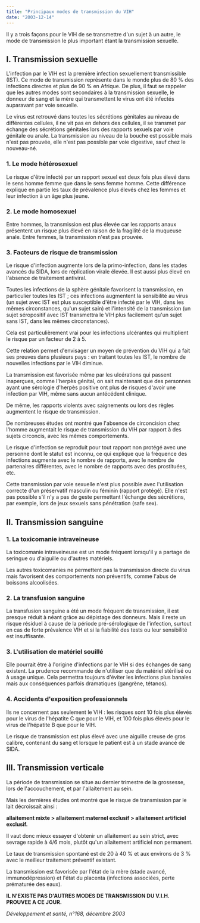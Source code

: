```yaml
---
title: "Principaux modes de transmission du VIH"
date: "2003-12-14"
---
```


<div class="teaser"><p>Il y a trois façons pour le VIH de se transmettre d'un sujet à un autre, le mode de transmission le plus important étant la transmission sexuelle.</p></div>

## I. Transmission sexuelle

L'infection par le VIH est la première infection sexuellement transmissible (IST). Ce mode de transmission représente dans le monde plus de 80 % des infections directes et plus de 90 % en Afrique. De plus, il faut se rappeler que les autres modes sont secondaires à la transmission sexuelle, le donneur de sang et la mère qui transmettent le virus ont été infectés auparavant par voie sexuelle.

Le virus est retrouvé dans toutes les sécrétions génitales au niveau de différentes cellules, il ne vit pas en dehors des cellules, il se transmet par échange des sécrétions génitales lors des rapports sexuels par voie génitale ou anale. La transmission au niveau de la bouche est possible mais n'est pas prouvée, elle n'est pas possible par voie digestive, sauf chez le nouveau-né.

### 1. Le mode hétérosexuel

Le risque d'être infecté par un rapport sexuel est deux fois plus élevé dans le sens homme femme que dans le sens femme homme. Cette différence explique en partie les taux de prévalence plus élevés chez les femmes et leur infection à un âge plus jeune.

### 2. Le mode homosexuel

Entre hommes, la transmission est plus élevée car les rapports anaux présentent un risque plus élevé en raison de la fragilité de la muqueuse anale. Entre femmes, la transmission n'est pas prouvée.

### 3. Facteurs de risque de transmission

Le risque d'infection augmente lors de la primo-infection, dans les stades avancés du SIDA, lors de réplication virale élevée. Il est aussi plus élevé en l'absence de traitement antiviral.

Toutes les infections de la sphère génitale favorisent la transmission, en particulier toutes les IST ; ces infections augmentent la sensibilité au virus (un sujet avec IST est plus susceptible d'être infecté par le VIH, dans les mêmes circonstances, qu'un sujet sain) et l'intensité de la transmission (un sujet séropositif avec IST transmettra le VIH plus facilement qu'un sujet sans IST, dans les mêmes circonstances).

Cela est particulièrement vrai pour les infections ulcérantes qui multiplient le risque par un facteur de 2 à 5.

Cette relation permet d'envisager un moyen de prévention du VIH qui a fait ses preuves dans plusieurs pays : en traitant toutes les IST, le nombre de nouvelles infections par le VIH diminue.

La transmission est favorisée même par les ulcérations qui passent inaperçues, comme l'herpès génital, on sait maintenant que des personnes ayant une sérologie d'herpès positive ont plus de risques d'avoir une infection par VIH, même sans aucun antécédent clinique.

De même, les rapports violents avec saignements ou lors des règles augmentent le risque de transmission.

De nombreuses études ont montré que l'absence de circoncision chez l'homme augmentait le risque de transmission du VIH par rapport à des sujets circoncis, avec les mêmes comportements.

Le risque d'infection se reproduit pour tout rapport non protégé avec une personne dont le statut est inconnu, ce qui explique que la fréquence des infections augmente avec le nombre de rapports, avec le nombre de partenaires différentes, avec le nombre de rapports avec des prostituées, etc.

Cette transmission par voie sexuelle n'est plus possible avec l'utilisation correcte d'un préservatif masculin ou féminin (rapport protégé). Elle n'est pas possible s'il n'y a pas de geste permettant l'échange des sécrétions, par exemple, lors de jeux sexuels sans pénétration (safe sex).

## II. Transmission sanguine

### 1. La toxicomanie intraveineuse

La toxicomanie intraveineuse est un mode fréquent lorsqu'il y a partage de seringue ou d'aiguille ou d'autres matériels.

Les autres toxicomanies ne permettent pas la transmission directe du virus mais favorisent des comportements non préventifs, comme l'abus de boissons alcoolisées.

### 2. La transfusion sanguine

La transfusion sanguine a été un mode fréquent de transmission, il est presque réduit à néant grâce au dépistage des donneurs. Mais il reste un risque résiduel à cause de la période pré-sérologique de l'infection, surtout en cas de forte prévalence VIH et si la fiabilité des tests ou leur sensibilité est insuffisante.

### 3. L'utilisation de matériel souillé

Elle pourrait être à l'origine d'infections par le VIH si des échanges de sang existent. La prudence recommande de n'utiliser que du matériel stérilisé ou à usage unique. Cela permettra toujours d'éviter les infections plus banales mais aux conséquences parfois dramatiques (gangrène, tétanos).

### 4. Accidents d'exposition professionnels

Ils ne concernent pas seulement le VIH : les risques sont 10 fois plus élevés pour le virus de l'hépatite C que pour le VIH, et 100 fois plus élevés pour le virus de l'hépatite B que pour le VIH.

Le risque de transmission est plus élevé avec une aiguille creuse de gros calibre, contenant du sang et lorsque le patient est à un stade avancé de SIDA.

## III. Transmission verticale

La période de transmission se situe au dernier trimestre de la grossesse, lors de l'accouchement, et par l'allaitement au sein.

Mais les dernières études ont montré que le risque de transmission par le lait décroissait ainsi :

**allaitement mixte > allaitement maternel exclusif > allaitement artificiel exclusif.**

Il vaut donc mieux essayer d'obtenir un allaitement au sein strict, avec sevrage rapide à 4/6 mois, plutôt qu'un allaitement artificiel non permanent.

Le taux de transmission spontané est de 20 à 40 % et aux environs de 3 % avec le meilleur traitement préventif existant.

La transmission est favorisée par l'état de la mère (stade avancé, immunodépression) et l'état du placenta (infections associées, perte prématurée des eaux).

**IL N'EXISTE PAS D'AUTRES MODES DE TRANSMISSION DU V.I.H. PROUVEE A CE JOUR.**

*Développement et santé, n°168, décembre 2003*
